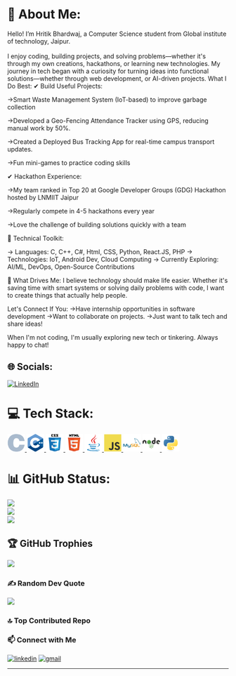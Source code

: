 # 💫 About Me:
Hello! I’m Hritik Bhardwaj, a Computer Science student from Global institute of technology, Jaipur.<br><br> I enjoy coding, building projects, and solving problems—whether it's through my own creations, hackathons, or learning new technologies. My journey in tech began with a curiosity for turning ideas into functional solutions—whether through web development, or AI-driven projects.
What I Do Best:
✔ Build Useful Projects:

→Smart Waste Management System (IoT-based) to improve garbage collection

→Developed a Geo-Fencing Attendance Tracker using GPS, reducing manual work by 50%.

→Created a Deployed Bus Tracking App for real-time campus transport updates.

→Fun mini-games to practice coding skills

✔ Hackathon Experience:

→My team ranked in Top 20 at Google Developer Groups (GDG) Hackathon hosted by LNMIIT Jaipur

→Regularly compete in 4-5 hackathons every year

→Love the challenge of building solutions quickly with a team

🔧 Technical Toolkit:

→ Languages: C, C++, C#, Html, CSS, Python, React.JS, PHP
→ Technologies: IoT, Android Dev, Cloud Computing
→ Currently Exploring: AI/ML, DevOps, Open-Source Contributions

🌟 What Drives Me:
I believe technology should make life easier. Whether it's saving time with smart systems or solving daily problems with code, I want to create things that actually help people.

Let's Connect If You:
→Have internship opportunities in software development
→Want to collaborate on projects.
→Just want to talk tech and share ideas!

When I'm not coding, I'm usually exploring new tech or tinkering. Always happy to chat!


## 🌐 Socials:
[![LinkedIn](https://img.shields.io/badge/LinkedIn-%230077B5.svg?logo=linkedin&logoColor=white)](https://linkedin.com/in/hritik-bhardwajmsd/) 

# 💻 Tech Stack:
<p align="left"> <a href="https://www.cprogramming.com/" target="_blank" rel="noreferrer"> <img src="https://raw.githubusercontent.com/devicons/devicon/master/icons/c/c-original.svg" alt="c" width="40" height="40"/> </a> <a href="https://www.w3schools.com/cpp/" target="_blank" rel="noreferrer"> <img src="https://raw.githubusercontent.com/devicons/devicon/master/icons/cplusplus/cplusplus-original.svg" alt="cplusplus" width="40" height="40"/> </a> <a href="https://www.w3schools.com/css/" target="_blank" rel="noreferrer"> <img src="https://raw.githubusercontent.com/devicons/devicon/master/icons/css3/css3-original-wordmark.svg" alt="css3" width="40" height="40"/> </a> <a href="https://www.w3.org/html/" target="_blank" rel="noreferrer"> <img src="https://raw.githubusercontent.com/devicons/devicon/master/icons/html5/html5-original-wordmark.svg" alt="html5" width="40" height="40"/> </a> <a href="https://www.java.com" target="_blank" rel="noreferrer"> <img src="https://raw.githubusercontent.com/devicons/devicon/master/icons/java/java-original.svg" alt="java" width="40" height="40"/> </a> <a href="https://developer.mozilla.org/en-US/docs/Web/JavaScript" target="_blank" rel="noreferrer"> <img src="https://raw.githubusercontent.com/devicons/devicon/master/icons/javascript/javascript-original.svg" alt="javascript" width="40" height="40"/> </a> <a href="https://www.mysql.com/" target="_blank" rel="noreferrer"> <img src="https://raw.githubusercontent.com/devicons/devicon/master/icons/mysql/mysql-original-wordmark.svg" alt="mysql" width="40" height="40"/> </a> <a href="https://nodejs.org" target="_blank" rel="noreferrer"> <img src="https://raw.githubusercontent.com/devicons/devicon/master/icons/nodejs/nodejs-original-wordmark.svg" alt="nodejs" width="40" height="40"/> </a> <a href="https://www.python.org" target="_blank" rel="noreferrer"> <img src="https://raw.githubusercontent.com/devicons/devicon/master/icons/python/python-original.svg" alt="python" width="40" height="40"/> </a> </p>

# 📊 GitHub Status:
![](https://github-readme-stats.vercel.app/api?username=Hritik-innovate&theme=dark&hide_border=false&include_all_commits=true&count_private=false)<br/>
![](https://github-readme-streak-stats.herokuapp.com/?user=Hritik-innovate&theme=dark&hide_border=false)<br/>
![](https://github-readme-stats.vercel.app/api/top-langs/?username=Hritik-innovate&theme=dark&hide_border=false&include_all_commits=true&count_private=false&layout=compact)

## 🏆 GitHub Trophies
![](https://github-profile-trophy.vercel.app/?username=Hritik-innovate&theme=radical&no-frame=false&no-bg=false&margin-w=4)

### ✍️ Random Dev Quote
![](https://quotes-github-readme.vercel.app/api?type=vetical&theme=radical)

### 🔝 Top Contributed Repo



### 📫 Connect with Me

<p align="left">
  <a href="https://linkedin.com/in/your-link" target="blank"><img align="center" src="https://cdn.jsdelivr.net/npm/simple-icons@v3/icons/linkedin.svg" alt="linkedin" height="20" /></a>
  <a href="mailto:your@email.com"><img align="center" src="https://cdn.jsdelivr.net/npm/simple-icons@v3/icons/gmail.svg" alt="gmail" height="20" /></a>
</p>

---
